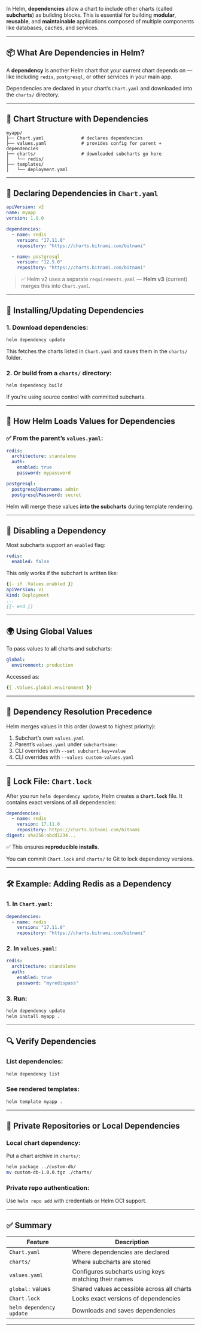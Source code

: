In Helm, **dependencies** allow a chart to include other charts (called **subcharts**) as building blocks. 
This is essential for building **modular**, **reusable**,
 and **maintainable** applications composed of multiple components like databases, caches, and services.

---

## 📦 What Are Dependencies in Helm?

A **dependency** is another Helm chart that your current chart depends on —
 like including `redis`, `postgresql`, or other services in your main app.

Dependencies are declared in your chart’s `Chart.yaml` and downloaded into the `charts/` directory.

---

## 📁 Chart Structure with Dependencies

```
myapp/
├── Chart.yaml              # declares dependencies
├── values.yaml             # provides config for parent + dependencies
├── charts/                 # downloaded subcharts go here
│   └── redis/
├── templates/
│   └── deployment.yaml
```

---

## 🧾 Declaring Dependencies in `Chart.yaml`

```yaml
apiVersion: v2
name: myapp
version: 1.0.0

dependencies:
  - name: redis
    version: "17.11.0"
    repository: "https://charts.bitnami.com/bitnami"

  - name: postgresql
    version: "12.5.0"
    repository: "https://charts.bitnami.com/bitnami"
```

> ✅ Helm v2 uses a separate `requirements.yaml` — **Helm v3** (current) merges this into `Chart.yaml`.

---

## 🔄 Installing/Updating Dependencies

### 1. Download dependencies:

```bash
helm dependency update
```

This fetches the charts listed in `Chart.yaml` and saves them in the `charts/` folder.

### 2. Or build from a `charts/` directory:

```bash
helm dependency build
```

If you're using source control with committed subcharts.

---

## 🧠 How Helm Loads Values for Dependencies

### ✅ From the parent’s `values.yaml`:

```yaml
redis:
  architecture: standalone
  auth:
    enabled: true
    password: mypassword

postgresql:
  postgresqlUsername: admin
  postgresqlPassword: secret
```

Helm will merge these values **into the subcharts** during template rendering.

---

## 🔹 Disabling a Dependency

Most subcharts support an `enabled` flag:

```yaml
redis:
  enabled: false
```

This only works if the subchart is written like:

```yaml
{{- if .Values.enabled }}
apiVersion: v1
kind: Deployment
...
{{- end }}
```

---

## 🌍 Using Global Values

To pass values to **all** charts and subcharts:

```yaml
global:
  environment: production
```

Accessed as:

```yaml
{{ .Values.global.environment }}
```

---

## 🔄 Dependency Resolution Precedence

Helm merges values in this order (lowest to highest priority):

1. Subchart’s own `values.yaml`
2. Parent’s `values.yaml` under `subchartname:`
3. CLI overrides with `--set subchart.key=value`
4. CLI overrides with `--values custom-values.yaml`

---

## 📎 Lock File: `Chart.lock`

After you run `helm dependency update`, Helm creates a **`Chart.lock`** file. 
It contains exact versions of all dependencies:

```yaml
dependencies:
  - name: redis
    version: 17.11.0
    repository: https://charts.bitnami.com/bitnami
digest: sha256:abcd1234...
```

✅ This ensures **reproducible installs**.

You can commit `Chart.lock` and `charts/` to Git to lock dependency versions.

---

## 🛠 Example: Adding Redis as a Dependency

### 1. In `Chart.yaml`:

```yaml
dependencies:
  - name: redis
    version: "17.11.0"
    repository: "https://charts.bitnami.com/bitnami"
```

### 2. In `values.yaml`:

```yaml
redis:
  architecture: standalone
  auth:
    enabled: true
    password: "myredispass"
```

### 3. Run:

```bash
helm dependency update
helm install myapp .
```

---

## 🔍 Verify Dependencies

### List dependencies:

```bash
helm dependency list
```

### See rendered templates:

```bash
helm template myapp .
```

---

## 🔐 Private Repositories or Local Dependencies

### Local chart dependency:

Put a chart archive in `charts/`:

```bash
helm package ../custom-db/
mv custom-db-1.0.0.tgz ./charts/
```

### Private repo authentication:

Use `helm repo add` with credentials or Helm OCI support.

---

## ✅ Summary

| Feature                  | Description                                          |
| ------------------------ | ---------------------------------------------------- |
| `Chart.yaml`             | Where dependencies are declared                      |
| `charts/`                | Where subcharts are stored                           |
| `values.yaml`            | Configures subcharts using keys matching their names |
| `global:` values         | Shared values accessible across all charts           |
| `Chart.lock`             | Locks exact versions of dependencies                 |
| `helm dependency update` | Downloads and saves dependencies                     |

---